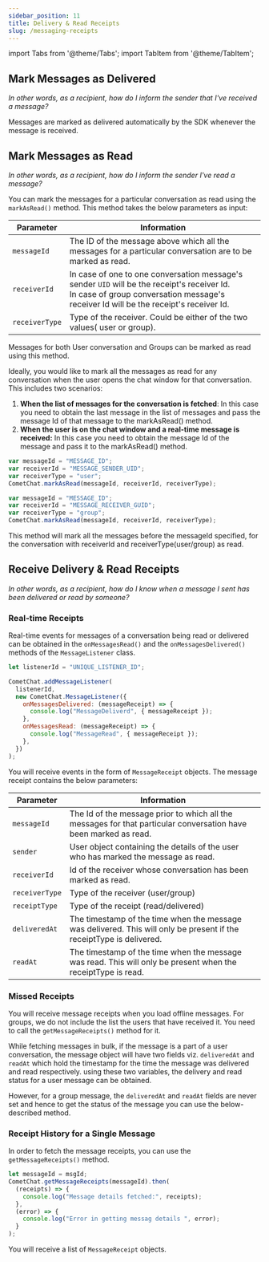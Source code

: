 ```yaml
---
sidebar_position: 11
title: Delivery & Read Receipts
slug: /messaging-receipts
---
```


import Tabs from '@theme/Tabs';
import TabItem from '@theme/TabItem';

## Mark Messages as Delivered

_In other words, as a recipient, how do I inform the sender that I've received a message?_

Messages are marked as delivered automatically by the SDK whenever the message is received.

## Mark Messages as Read

_In other words, as a recipient, how do I inform the sender I've read a message?_

You can mark the messages for a particular conversation as read using the `markAsRead()` method. This method takes the below parameters as input:

| Parameter      | Information                                                                                                                                                                             |
| -------------- | --------------------------------------------------------------------------------------------------------------------------------------------------------------------------------------- |
| `messageId`    | The ID of the message above which all the messages for a particular conversation are to be marked as read.                                                                              |
| `receiverId`   | In case of one to one conversation message's sender `UID` will be the receipt's receiver Id.<br/>In case of group conversation message's receiver Id will be the receipt's receiver Id. |
| `receiverType` | Type of the receiver. Could be either of the two values( user or group).                                                                                                                |

Messages for both User conversation and Groups can be marked as read using this method.

Ideally, you would like to mark all the messages as read for any conversation when the user opens the chat window for that conversation. This includes two scenarios:

1. **When the list of messages for the conversation is fetched**: In this case you need to obtain the last message in the list of messages and pass the message Id of that message to the markAsRead() method.
2. **When the user is on the chat window and a real-time message is received:** In this case you need to obtain the message Id of the message and pass it to the markAsRead() method.

<Tabs>
<TabItem value="User Conversation" label="User Conversation">

```javascript
var messageId = "MESSAGE_ID";
var receiverId = "MESSAGE_SENDER_UID";
var receiverType = "user";
CometChat.markAsRead(messageId, receiverId, receiverType);
```

</TabItem>
<TabItem value="Group Conversation" label="Group Conversation">

```javascript
var messageId = "MESSAGE_ID";
var receiverId = "MESSAGE_RECEIVER_GUID";
var receiverType = "group";
CometChat.markAsRead(messageId, receiverId, receiverType);
```

</TabItem>
</Tabs>

This method will mark all the messages before the messageId specified, for the conversation with receiverId and receiverType(user/group) as read.

## Receive Delivery & Read Receipts

_In other words, as a recipient, how do I know when a message I sent has been delivered or read by someone?_

### Real-time Receipts

Real-time events for messages of a conversation being read or delivered can be obtained in the `onMessagesRead()` and the `onMessagesDelivered()` methods of the `MessageListener` class.

<Tabs>
<TabItem value="Message Listener" label="Message Listener">

```javascript
let listenerId = "UNIQUE_LISTENER_ID";

CometChat.addMessageListener(
  listenerId,
  new CometChat.MessageListener({
    onMessagesDelivered: (messageReceipt) => {
      console.log("MessageDeliverd", { messageReceipt });
    },
    onMessagesRead: (messageReceipt) => {
      console.log("MessageRead", { messageReceipt });
    },
  })
);
```

</TabItem>
</Tabs>

You will receive events in the form of `MessageReceipt` objects. The message receipt contains the below parameters:

| Parameter      | Information                                                                                                          |
| -------------- | -------------------------------------------------------------------------------------------------------------------- |
| `messageId`    | The Id of the message prior to which all the messages for that particular conversation have been marked as read.     |
| `sender`       | User object containing the details of the user who has marked the message as read.                                   |
| `receiverId`   | Id of the receiver whose conversation has been marked as read.                                                       |
| `receiverType` | Type of the receiver (user/group)                                                                                    |
| `receiptType`  | Type of the receipt (read/delivered)                                                                                 |
| `deliveredAt`  | The timestamp of the time when the message was delivered. This will only be present if the receiptType is delivered. |
| `readAt`       | The timestamp of the time when the message was read. This will only be present when the receiptType is read.         |

### Missed Receipts

You will receive message receipts when you load offline messages. For groups, we do not include the list the users that have received it. You need to call the `getMessageReceipts()` method for it.

While fetching messages in bulk, if the message is a part of a user conversation, the message object will have two fields viz. `deliveredAt` and `readAt` which hold the timestamp for the time the message was delivered and read respectively. using these two variables, the delivery and read status for a user message can be obtained.

However, for a group message, the `deliveredAt` and `readAt` fields are never set and hence to get the status of the message you can use the below-described method.

### Receipt History for a Single Message

In order to fetch the message receipts, you can use the `getMessageReceipts()` method.

<Tabs>
<TabItem value="Javascript" label="Javascript">

```javascript
let messageId = msgId;
CometChat.getMessageReceipts(messageId).then(
  (receipts) => {
    console.log("Message details fetched:", receipts);
  },
  (error) => {
    console.log("Error in getting messag details ", error);
  }
);
```

</TabItem>
</Tabs>

You will receive a list of `MessageReceipt` objects.
